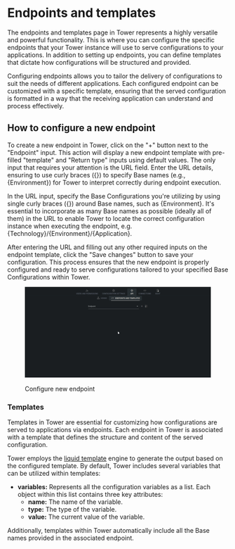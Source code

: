 # Endpoints and templates

The endpoints and templates page in Tower represents a highly versatile and powerful functionality. This is where you can configure the specific endpoints that your Tower instance will use to serve configurations to your applications. In addition to setting up endpoints, you can define templates that dictate how configurations will be structured and provided.

Configuring endpoints allows you to tailor the delivery of configurations to suit the needs of different applications. Each configured endpoint can be customized with a specific template, ensuring that the served configuration is formatted in a way that the receiving application can understand and process effectively.

## How to configure a new endpoint

To create a new endpoint in Tower, click on the "+" button next to the "Endpoint" input. This action will display a new endpoint template with pre-filled "template" and "Return type" inputs using default values. The only input that requires your attention is the URL field. Enter the URL details, ensuring to use curly braces ({}) to specify Base names (e.g., {Environment}) for Tower to interpret correctly during endpoint execution.

In the URL input, specify the Base Configurations you're utilizing by using single curly braces ({}) around Base names, such as {Environment}. It's essential to incorporate as many Base names as possible (ideally all of them) in the URL to enable Tower to locate the correct configuration instance when executing the endpoint, e.g. {Technology}/{Environment}/{Application}.

After entering the URL and filling out any other required inputs on the endpoint template, click the "Save changes" button to save your configuration. This process ensures that the new endpoint is properly configured and ready to serve configurations tailored to your specified Base Configurations within Tower.

<figure><img src="../../../.gitbook/assets/settings_api_endpoint_create.gif" alt=""><figcaption><p>Configure new endpoint</p></figcaption></figure>

### Templates

Templates in Tower are essential for customizing how configurations are served to applications via endpoints. Each endpoint in Tower is associated with a template that defines the structure and content of the served configuration.

Tower employs the [liquid template](https://shopify.github.io/liquid/) engine to generate the output based on the configured template. By default, Tower includes several variables that can be utilized within templates:

* **variables:** Represents all the configuration variables as a list. Each object within this list contains three key attributes:
  * **name:** The name of the variable.
  * **type:** The type of the variable.
  * **value:** The current value of the variable.

Additionally, templates within Tower automatically include all the Base names provided in the associated endpoint.

